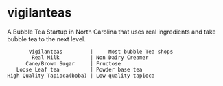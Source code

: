 # vigilanteas
A Bubble Tea Startup in North Carolina that uses real ingredients and take bubble tea to the next level.

           Vigilanteas         |     Most bubble Tea shops
            Real Milk          | Non Dairy Creamer
          Cane/Brown Sugar     | Fructose
       Loose Leaf tea          | Powder base tea
    High Quality Tapioca(boba) | Low quality tapioca 
